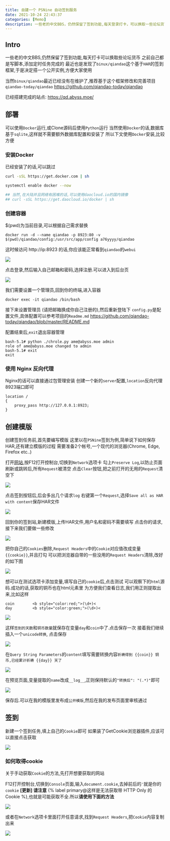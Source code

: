 ```yaml
---
title: 自建一个 PSNine 自动签到服务
date: 2021-10-24 22:43:37
categories: [Memo]
description: 一些老的中文BBS，仍然保留了签到功能,每天登录打卡，可以换取一些论坛货币和账户等级。自己托管并搭建一个自动化签到应用，来完成这些任务的一次尝试。
---
```


## Intro

一些老的中文BBS,仍然保留了签到功能,每天打卡可以换取些论坛货币
之前自己都是写脚本,添加定时任务完成的
最近也是发现了`binux/qiandao`这个基于`HAR`的签到框架,于是决定搭一个公开实例,方便大家使用

当然`binux/qiandao`最近已经没有在维护了,推荐基于这个框架修改和完善项目`qiandao-today/qiandao`
https://github.com/qiandao-today/qiandao


已经搭建完成的站点: https://qd.abyss.moe/


## 部署

可以使用`Docker`运行,或Clone源码后使用`Python`运行
当然使用`Docker`的话,数据库基于`sqlite`,这样就不需要额外数据库配置和安装了
所以下文使用`Docker`安装,比较方便


### 安装Docker

已经安装了的话,可以跳过

```bash
curl -sSL https://get.docker.com | sh

systemctl enable docker --now

## 当然,在大陆并且网络有困难的话,可以使用daocloud.io的国内镜像
## curl -sSL https://get.daocloud.io/docker | sh
```

### 创建容器

$(pwd)为当前目录,可以根据自己需求替换

```
docker run -d --name qiandao -p 8923:80 -v $(pwd)/qiandao/config:/usr/src/app/config a76yyyy/qiandao
```

这时候访问 http://ip:8923 的话,你应该能正常看到`qiandao`的`webui`

![](https://ae01.alicdn.com/kf/H902a6b67e4c04a9e887a321dc3bcc104S.png)

点击登录,然后输入自己邮箱和密码,选择注册.可以进入到后台页

![](https://ae01.alicdn.com/kf/H4d74128d2ea44998af59b6d4fb168024Y.png)

我们需要设置一个管理员,回到你的终端,进入容器

```
docker exec -it qiandao /bin/bash
```

接下来设置管理员 (请把邮箱换成你自己注册的),然后重新登陆下
`config.py`是配置文件,具体配置可以参考项目的`Readme.md`
https://github.com/qiandao-today/qiandao/blob/master/README.md

配置结束后,`exit`退出容器管理

```
bash-5.1# python ./chrole.py ame@abyss.moe admin
role of ame@abyss.moe changed to admin
bash-5.1# exit
exit
```

### 使用 Nginx 反向代理

Nginx的话可以直接通过包管理安装
创建一个新的`server`配置,`location`反向代理8923端口即可

```
location /
{
    proxy_pass http://127.0.0.1:8923;
}
```

## 创建模版

创建签到任务前,首先要编写模版
这里以在`PSNine`签到为例,简单说下如何保存HAR,还有建立模版的过程
需要准备2个帐号,一个现代的浏览器(Chrome, Edge, Firefox etc..)


打开[网站](https://www.psnine.com),按F12打开控制台,切换到`Network`选项卡
勾上`Preserve Log`,以防止页面刷新或跳转后,所有`Request`被清空
点击`Clear`按钮,把之前打开的无用的`Request`清空下

![](https://ae01.alicdn.com/kf/He24081cd7ae149f29307ed6487e6e237Z.png)


点击签到按钮后,后会多出几个请求`log`
右键第一个`Request`,选择`Save all as HAR with content`保存HAR文件

![](https://ae01.alicdn.com/kf/Hc7744d337b8e47e0ba7d3dcbe5f3025fL.png)


回到你的签到站,新建模版,上传HAR文件,用户名和密码不需要填写
点击你的请求,接下来我们要做一些修改

![](https://ae01.alicdn.com/kf/Heb14f724d1c94a939a98a7fc2f73d8ffD.png)

把你自己的`Cookies`删除,`Request Headers`中的`Cookie`对应值改成变量`{{cookie}}`,并且打勾
可以把浏览器自带的一些没用的`Request Headers`清除,改好的如下图

![](https://ae01.alicdn.com/kf/He786b489ce5c4e5aac4e2265f5f52f4eU.png)


想可以在测试选项卡添加变量,填写自己的`cookie`后,点击测试
可以观察下的`html`源码.成功的话,获取的铜币也在html元素里
为方便我们查看日志,我们用正则提取出来,比如这样

```
coin        <b style="color:red;">(\d+)<
day         <b style="color:green;">(\d+)<
```

![](https://ae01.alicdn.com/kf/H1f995c52916a4c1c9288238707228961E.png)

这样`签到的天数`和`铜币数量`就保存在变量`day`和`coin`中了.点击保存一次
接着我们继续插入一个`unicode转换`, 点击保存

![](https://ae01.alicdn.com/kf/H2da01d062cc34bcdbbc9c6388f3eb93a4.png)

在`Query String Parameters`的`content`填写需要转换内容`祈祷得到 {{coin}} 铜币,已经累计祈祷 {{day}} 天了`

![](https://ae01.alicdn.com/kf/H8d5f5b5dd9964087bef7e63ade0e722d5.png)

在预览页面,变量提取的`name`改成`__log__`,正则保持默认的`"转换后": "(.*)"`即可

![](https://ae01.alicdn.com/kf/H0d467965d2e74e63a4abae6c98050e3ck.png)

保存后.可以在我的模版里发布成`公开模版`,然后在我的发布页面里审核通过

## 签到

新建一个签到任务,填上自己的`Cookie`即可
如果装了GetCookie浏览器插件,应该可以直接点击获取

![](https://ae01.alicdn.com/kf/He8d0b855cae04126974b99de2c08f045A.png)

### 如何取得cookie

关于手动获取`Cookie`的方法,先打开想要获取的网站

F12打开控制台,切换到`Console`页面,输入`document.cookie`,去掉前后的`'`就是你的`cookie`
**[更新] 请注意** {% label primary@这样是无法获取带 HTTP Only 的 Cookie %},也就是可能获取不全.所以**请使用下面的方法**

![](https://ae01.alicdn.com/kf/H58a68119479a479cac2e3a79b158a6a1N.png)

或者在`Network`选项卡里面打开任意请求,找到`Request Headers`,把`Cookie`内容复制出来

![](https://ae01.alicdn.com/kf/Hb9833860f5834751b6cf043d49ee9789q.png)
